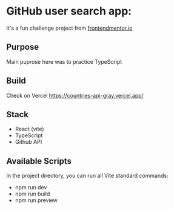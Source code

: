 # GitHub user search app:

It's a fun challenge project from [frontendmentor.io](https://www.frontendmentor.io/challenges/github-user-search-app-Q09YOgaH6)

## Purpose

Main puprose here was to practice TypeScript

## Build

Check on Vercel https://countries-api-gray.vercel.app/

## Stack
- React (vite)
- TypeScript
- Github API

## Available Scripts

In the project directory, you can run all Vite standard commands:
- npm run dev
- npm run build
- npm run preview
